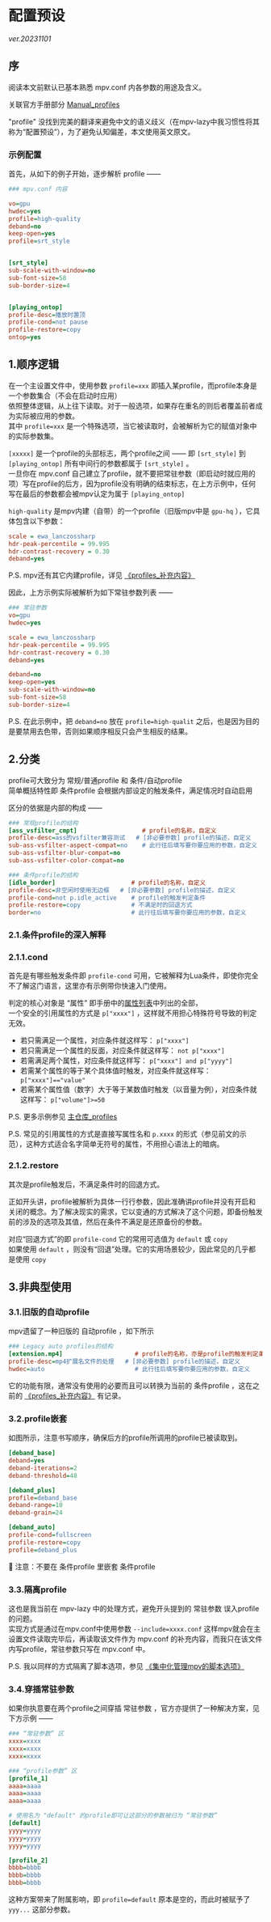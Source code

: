 # 配置预设

_ver.20231101_

## 序

阅读本文前默认已基本熟悉 mpv.conf 内各参数的用途及含义。

关联官方手册部分 [Manual_profiles](https://mpv.io/manual/master/#profiles)

"profile" 没找到完美的翻译来避免中文的语义歧义（在mpv-lazy中我习惯性将其称为“配置预设”），为了避免认知偏差，本文使用英文原文。

### 示例配置

首先，从如下的例子开始，逐步解析 profile ——

```ini
### mpv.conf 内容

vo=gpu
hwdec=yes
profile=high-quality
deband=no
keep-open=yes
profile=srt_style


[srt_style]
sub-scale-with-window=no
sub-font-size=58
sub-border-size=4


[playing_ontop]
profile-desc=播放时置顶
profile-cond=not pause
profile-restore=copy
ontop=yes
```

## 1.顺序逻辑

在一个主设置文件中，使用参数 `profile=xxx` 即插入某profile，而profile本身是一个参数集合（不会在启动时应用）  
依照整体逻辑，从上往下读取。对于一般选项，如果存在重名的则后者覆盖前者成为实际被应用的参数。  
其中 `profile=xxx` 是一个特殊选项，当它被读取时，会被解析为它的赋值对象中的实际参数集。

`[xxxxx]` 是一个profile的头部标志，两个profile之间 —— 即 `[srt_style]` 到 `[playing_ontop]` 所有中间行的参数都属于 `[srt_style]` 。  
一旦你在 mpv.conf 自己建立了profile，就不要把常驻参数（即启动时就应用的项）写在profile的后方，因为profile没有明确的结束标志，在上方示例中，任何写在最后的参数都会被mpv认定为属于 `[playing_ontop]`

`high-quality` 是mpv内建（自带）的一个profile（旧版mpv中是 `gpu-hq` ），它具体包含以下参数：
```ini
scale = ewa_lanczossharp
hdr-peak-percentile = 99.995
hdr-contrast-recovery = 0.30
deband=yes
```

P.S. mpv还有其它内建profile，详见 [《profiles_补充内容》](https://github.com/hooke007/MPV_lazy/discussions/42)

因此，上方示例实际被解析为如下常驻参数列表 ——
```ini
### 常驻参数
vo=gpu
hwdec=yes

scale = ewa_lanczossharp
hdr-peak-percentile = 99.995
hdr-contrast-recovery = 0.30
deband=yes

deband=no
keep-open=yes
sub-scale-with-window=no
sub-font-size=58
sub-border-size=4
```

P.S. 在此示例中，把 `deband=no` 放在 `profile=high-qualit` 之后，也是因为目的是要禁用去色带，否则如果顺序相反只会产生相反的结果。

## 2.分类

profile可大致分为 常规/普通profile 和 条件/自动profile  
简单概括特性即 条件profile 会根据内部设定的触发条件，满足情况时自动启用

区分的依据是内部的构成 ——

```ini
### 常规profile的结构
[ass_vsfilter_cmpt]                  # profile的名称，自定义
profile-desc=ass的vsfilter兼容测试   # [非必要参数] profile的描述，自定义
sub-ass-vsfilter-aspect-compat=no    # 此行往后填写要你要应用的参数，自定义
sub-ass-vsfilter-blur-compat=no
sub-ass-vsfilter-color-compat=no
```

```ini
### 条件profile的结构
[idle_border]                     # profile的名称，自定义
profile-desc=非空闲时使用无边框   # [非必要参数] profile的描述，自定义
profile-cond=not p.idle_active    # profile的触发判定条件
profile-restore=copy              # 不满足时的回退方式
border=no                         # 此行往后填写要你要应用的参数，自定义
```

### 2.1.条件profile的深入解释

### 2.1.1.cond

首先是有哪些触发条件即 `profile-cond` 可用，它被解释为Lua条件，即使你完全不了解这门语言，这里亦有示例带你快速入门使用。

判定的核心对象是 “属性” 即手册中的[属性列表](https://mpv.io/manual/master/#property-list)中列出的全部，  
一个安全的引用属性的方式是 `p["xxxx"]` ，这样就不用担心特殊符号导致的判定无效。

- 若只需满足一个属性，对应条件就这样写： `p["xxxx"]`
- 若只需满足一个属性的反面，对应条件就这样写： `not p["xxxx"]`
- 若需满足两个属性，对应条件就这样写： `p["xxxx"] and p["yyyy"]`
- 若需某个属性的等于某个具体值时触发，对应条件就这样写： `p["xxxx"]=="value"`
- 若需某个属性值（数字）大于等于某数值时触发（以音量为例），对应条件就这样写： `p["volume"]>=50`

P.S. 更多示例参见 [主仓库_profiles](https://github.com/hooke007/MPV_lazy/blob/main/portable_config/profiles.conf)

P.S. 常见的引用属性的方式是直接写属性名和 `p.xxxx` 的形式（参见前文的示范），这种方式适合名字简单无符号的属性，不用担心语法上的暗病。

### 2.1.2.restore

其次是profile触发后，不满足条件时的回退方式。

正如开头讲，profile被解析为具体一行行参数，因此准确讲profile并没有开启和关闭的概念。为了解决现实的需求，它以变通的方式解决了这个问题，即备份触发前的涉及的选项及其值，然后在条件不满足是还原备份的参数。

对应“回退方式”的即 `profile-cond` 它的常用可选值为 `default` 或 `copy`  
如果使用 `default` ，则没有“回退”处理。它的实用场景较少，因此常见的几乎都是使用 `copy`

## 3.非典型使用

### 3.1.旧版的自动profile

mpv遗留了一种旧版的 自动profile ，如下所示

```ini
### Legacy auto profiles的结构
[extension.mp4]                    # profile的名称，亦是profile的触发判定条件（回退方式类似 copy）
profile-desc=mp4扩展名文件的处理   # [非必要参数] profile的描述，自定义
hwdec=auto                         # 此行往后填写要你要应用的参数，自定义
```

它的功能有限，通常没有使用的必要而且可以转换为当前的 条件profile ，这在之前的 [《profiles_补充内容》](https://github.com/hooke007/MPV_lazy/discussions/42) 有记录。

### 3.2.profile嵌套

如图所示，注意书写顺序，确保后方的profile所调用的profile已被读取到。

```ini
[deband_base]
deband=yes
deband-iterations=2
deband-threshold=48

[deband_plus]
profile=deband_base
deband-range=10
deband-grain=24

[deband_auto]
profile-cond=fullscreen
profile-restore=copy
profile=deband_plus
```

🔺 注意：不要在 条件profile 里嵌套 条件profile

### 3.3.隔离profile

这也是我当前在 mpv-lazy 中的处理方式，避免开头提到的 常驻参数 误入profile的问题。  
实现方式是通过在mpv.conf中使用参数 `--include=xxxx.conf` 这样mpv就会在主设置文件读取完毕后，再读取该文件作为 mpv.conf 的补充内容，而我只在该文件内写profile，常驻参数只写在 mpv.conf 中。

P.S. 我以同样的方式隔离了脚本选项，参见 [《集中化管理mpv的脚本选项》](https://github.com/hooke007/MPV_lazy/discussions/126)

### 3.4.穿插常驻参数

如果你执意要在两个profile之间穿插 常驻参数 ，官方亦提供了一种解决方案，见下方示例 ——

```ini
### “常驻参数” 区
xxxx=xxxx
xxxx=xxxx
xxxx=xxxx

### “profile参数” 区
[profile_1]
aaaa=aaaa
aaaa=aaaa
aaaa=aaaa

# 使用名为 "default" 的profile即可让这部分的参数被归为 “常驻参数”
[default]
yyyy=yyyy
yyyy=yyyy
yyyy=yyyy

[profile_2]
bbbb=bbbb
bbbb=bbbb
bbbb=bbbb
```

这种方案带来了附属影响，即 `profile=default` 原本是空的，而此时被赋予了 `yyy...` 这部分参数。
